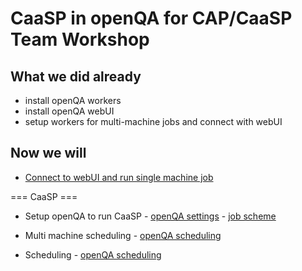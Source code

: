 # CaaSP in openQA for CAP/CaaSP Team Workshop

## What we did already
 - install openQA workers
 - install openQA webUI
 - setup workers for multi-machine jobs and connect with webUI

## Now we will
 - [Connect to webUI and run single machine job](connect.md)
 
=== CaaSP ===
 - Setup openQA to run CaaSP - [openQA settings](scheduling_jobs.md) - [job scheme](openqa_scheme.md)
 - Multi machine scheduling - [openQA scheduling](scheduling_multi.md)
 
 - Scheduling - [openQA scheduling](scheduling_jobs.md)
